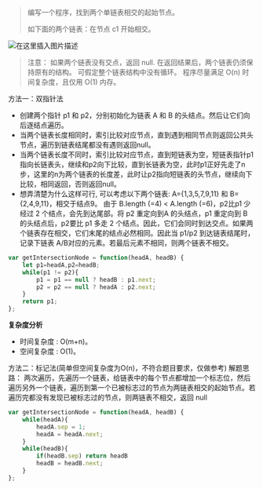 

> 编写一个程序，找到两个单链表相交的起始节点。
> 
> 如下面的两个链表：在节点 c1 开始相交。



![在这里插入图片描述](https://img-blog.csdnimg.cn/20201114202106365.png?x-oss-process=image/watermark,type_ZmFuZ3poZW5naGVpdGk,shadow_10,text_aHR0cHM6Ly9ibG9nLmNzZG4ubmV0L3dlaXhpbl80MDI5MDM4OQ==,size_16,color_FFFFFF,t_70#pic_centersize=20*20)

> 注意：
如果两个链表没有交点，返回 null.
在返回结果后，两个链表仍须保持原有的结构。
可假定整个链表结构中没有循环。
程序尽量满足 O(n) 时间复杂度，且仅用 O(1) 内存。

方法一：双指针法

 - 创建两个指针 p1 和 p2，分别初始化为链表 A 和 B 的头结点。然后让它们向后逐结点遍历。
 - 当两个链表长度相同时，索引比较对应节点，直到遇到相同节点则返回公共头节点，遍历到链表结尾都没有遇则返回null。
 - 当两个链表长度不同时，索引比较对应节点，直到短链表为空，短链表指针p1指向长链表头，继续和p2向下比较，直到长链表为空，此时p1正好先走了n步，这里的n为两个链表的长度差，此时让p2指向短链表的头节点，继续向下比较，相同返回，否则返回null。
 - 想弄清楚为什么这样可行, 可以考虑以下两个链表: A={1,3,5,7,9,11} 和 B={2,4,9,11}，相交于结点9。 由于 B.length (=4) < A.length (=6)，p2比p1 少经过 2 个结点，会先到达尾部。将 p2 重定向到A 的头结点，p1 重定向到 B 的头结点后，p2要比 p1 多走 2 个结点。因此，它们会同时到达交点。如果两个链表存在相交，它们末尾的结点必然相同。因此当 p1/p2 到达链表结尾时，记录下链表 A/B对应的元素。若最后元素不相同，则两个链表不相交。

```javascript
var getIntersectionNode = function(headA, headB) {
    let p1=headA,p2=headB;
    while(p1 != p2){
        p1 = p1 == null ? headB : p1.next;
        p2 = p2 == null ? headA : p2.next;
    }
    return p1;
};
```

**复杂度分析**

 - 时间复杂度 : O(m+n)。 
 - 空间复杂度 : O(1)。

方法二：标记法(简单但空间复杂度为O(n)，不符合题目要求，仅做参考)
解题思路： 
两次遍历，先遍历一个链表，给链表中的每个节点都增加一个标志位，然后遍历另外一个链表，遍历到第一个已被标志过的节点为两链表相交的起始节点。若遍历完都没有发现已被标志过的节点，则两链表不相交，返回 null

```javascript
var getIntersectionNode = function(headA, headB) {
    while(headA){
        headA.sep = 1;
        headA = headA.next;
    }
    while(headB){
        if(headB.sep) return headB
        headB = headB.next;
    }
};
```
